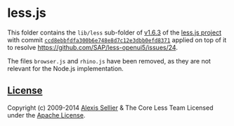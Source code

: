 # less.js

This folder contains the `lib/less` sub-folder of [v1.6.3](https://github.com/less/less.js/tree/v1.6.3/lib/less) of the [less.js project](https://github.com/less/less.js) with commit [`ccd8ebbfdfa300b6e748e8d7c12e3dbb0efd8371`](https://github.com/less/less.js/commit/ccd8ebbfdfa300b6e748e8d7c12e3dbb0efd8371) applied on top of it to resolve https://github.com/SAP/less-openui5/issues/24.

The files `browser.js` and `rhino.js` have been removed, as they are not relevant for the Node.js implementation.

## [License](./LICENSE)

Copyright (c) 2009-2014 [Alexis Sellier](http://cloudhead.io/) & The Core Less Team
Licensed under the [Apache License](./LICENSE).
